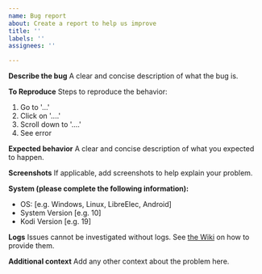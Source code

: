 ```yaml
---
name: Bug report
about: Create a report to help us improve
title: ''
labels: ''
assignees: ''

---
```


**Describe the bug**
A clear and concise description of what the bug is.

**To Reproduce**
Steps to reproduce the behavior:
1. Go to '...'
2. Click on '....'
3. Scroll down to '....'
4. See error

**Expected behavior**
A clear and concise description of what you expected to happen.

**Screenshots**
If applicable, add screenshots to help explain your problem.

**System (please complete the following information):**
 - OS: [e.g. Windows, Linux, LibreElec, Android]
 - System Version [e.g. 10]
 - Kodi Version [e.g. 19]


**Logs**
Issues cannot be investigated without logs. See [the Wiki](https://kodi.wiki/view/Log_file) on how to provide them. 


**Additional context**
Add any other context about the problem here.
